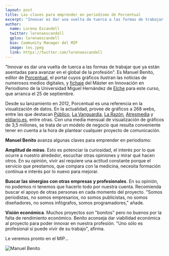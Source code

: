 ```yaml
---
layout: post
title: Las claves para emprender en periodismo de Porcentual 
excerpt: "Innovar es dar una vuelta de tuerca a las formas de trabajar que ya están asentadas para avanzar en el global de la profesión. Así lo dice Manuel Benito, editor de Porcentual.es, el portal cuyos gráficos ilustran las noticias de numerosos medios digitales, y fichaje del Máster en Innovación en Periodismo de la Universidad Miguel Hernández de Elche para el curso que arranca el 25 de septiembre."
author:
  name: Lorena Escandell
  twitter: lorenaescandell
  gplus: lorenaescandell 
  bio: Community Manager del MIP
  image: les.jpeg
  link: https://twitter.com/lorenaescandell
---
```

"Innovar es dar una vuelta de tuerca a las formas de trabajar que ya están asentadas para avanzar en el global de la profesión". Es Manuel Benito, editor de [Porcentual](http://www.porcentual.es/), el portal cuyos gráficos ilustran las noticias de numerosos medios digitales, y [fichaje](http://mip.umh.es/blog/2014/05/19/fichajes-2014/) del Máster en Innovación en Periodismo de la Universidad Miguel Hernández de [Elche](http://umh.es/) para este curso, que arranca el 25 de septiembre. 

Desde su lanzamiento en 2012, Porcentual es una referencia en la visualización de datos. En la actualidad, provee de gráficos a 268 webs, entre las que destacan [Público](http://www.publico.es/), [La Vanguardia](http://www.lavanguardia.com/index.html), [La Razón](http://www.larazon.es/), [Atresmedia](http://www.atresmedia.com/) y [eldiario.es](http://www.eldiario.es/), entre otras. Con una media mensual de visualización de gráficos de 3,5 millones, se trata de un modelo de negocio que resulta conveniente tener en cuenta a la hora de plantear cualquier proyecto de comunicación. 

**Manuel Benito** avanza algunas claves para emprender en periodismo: 

**Amplitud de miras**. Esto es potenciar la curiosidad, el interés por lo que ocurre a nuestro alrededor, escuchar otras opiniones y mirar qué hacen otros. En su opinión, vivir así requiere una actitud constante porque el servicio que prestamos, que compara con la medicina, necesita formación continua e interés por lo nuevo para mejorar. 

**Buscar las sinergias con otras empresas y profesionales**. En su opinión, no podemos ni tenemos que hacerlo todo por nuestra cuenta. Recomienda buscar el apoyo de otras personas en cada momento del proyecto. "Somos periodistas, no somos empresarios, no somos publicistas, no somos diseñadores, no somos infógrafos, somos programadores," añade.  

**Visión económica**. Muchos proyectos son "bonitos" pero no buenos por la falta de rendimiento económico. Benito aconseja dar viabilidad económica al proyecto para poder innovar en nuestra profesión. "Uno sólo es profesional si puede vivir de su trabajo", afirma. 

Le veremos pronto en el MIP...

![](https://dl.dropboxusercontent.com/u/3578704/Perfiles_MIP/Manuel%20Benito.jpg "Manuel Benito")